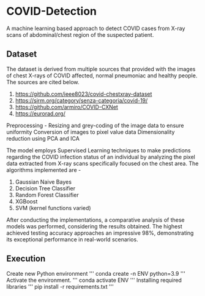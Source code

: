 # COVID-Detection
A machine learning based approach to detect COVID cases from X-ray scans of abdominal/chest region of the suspected patient.

## Dataset
The dataset is derived from multiple sources that provided with the images of chest X-rays of COVID affected, normal pneumoniac and healthy people. The sources are cited below.
1. https://github.com/ieee8023/covid-chestxray-dataset
2. https://sirm.org/category/senza-categoria/covid-19/
3. https://github.com/armiro/COVID-CXNet
4. https://eurorad.org/

Preprocessing - 
Resizing and grey-coding of the image data to ensure uniformity
Conversion of images to pixel value data
Dimensionality reduction using PCA and ICA

The model employs Supervised Learning techniques to make predictions regarding the COVID infection status of an individual by analyzing the pixel data extracted from X-ray scans specifically focused on the chest area. The algorithms implemented are -
1. Gaussian Naive Bayes
2. Decision Tree Classifier
3. Random Forest Classifier
4. XGBoost
5. SVM (kernel functions varied)

After conducting the implementations, a comparative analysis of these models was performed, considering the results obtained. The highest achieved testing accuracy approaches an impressive 98%, demonstrating its exceptional performance in real-world scenarios.

## Execution
Create new Python environment
'''
conda create -n ENV python=3.9
'''
Activate the environment.
'''
conda activate ENV
'''
Installing required libraries
'''
pip install -r requirements.txt
'''
